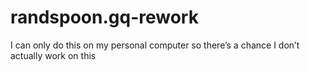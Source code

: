 # randspoon.gq-rework
I can only do this on my personal computer so there’s a chance I don’t actually work on this
